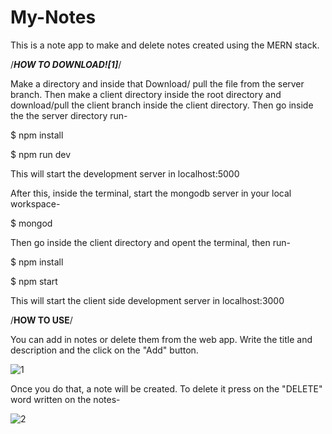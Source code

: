 # My-Notes
This is a note app to make and delete notes created using the MERN stack. 

/****************************HOW TO DOWNLOAD*********![1]*******************/

Make a directory and inside that Download/ pull the file from the server branch. Then make a client directory inside the root directory and download/pull the client branch inside the client directory. Then go inside the the server directory run-

$ npm install

$ npm run dev

This will start the development server in localhost:5000

After this, inside the terminal, start the mongodb server in your local workspace-

$ mongod

Then go inside the client directory and opent the terminal, then run-

$ npm install

$ npm start

This will start the client side development server in localhost:3000

/****************************HOW TO USE****************************/

You can add in notes or delete them from the web app. Write the title and description and the click on the "Add" button.

![1](https://user-images.githubusercontent.com/80357162/169806199-5c06ee42-271f-4f8d-9c5c-e61eeba29aa4.png)

Once you do that, a note will be created. To delete it press on the "DELETE" word written on the notes-

![2](https://user-images.githubusercontent.com/80357162/169806642-2313ed3f-3f13-4cfc-adc6-7ecc69160aac.png)

